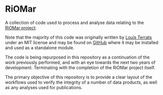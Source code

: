 # RiOMar

A collection of code used to process and analyse data relating to the [RiOMar project](https://riomar.lsce.ipsl.fr/).

Note that the majority of this code was originally written by [Louis Terrats](https://github.com/louis-terrats) under an MIT license and may be found on [GitHub](https://github.com/louis-terrats/myRIOMAR_dev) where it may be installed and used as a standalone module.

The code is being repurposed in this repository as a continuation of the work previously performed, and with an eye towards the next two years of development. Terminating with the completion of the RiOMar project itself.

The primary objective of this repository is to provide a clear layout of the workflows used to verify the integrity of a number of data products, as well as any analyses used for publications.